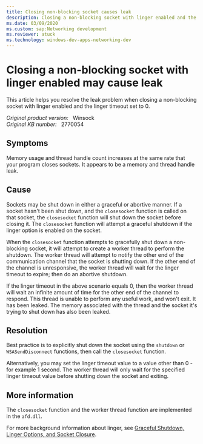 ```yaml
---
title: Closing non-blocking socket causes leak
description: Closing a non-blocking socket with linger enabled and the linger timeout set to 0 may cause a leak. This problem occurs if the other end of the connection is unresponsive.
ms.date: 03/09/2020
ms.custom: sap:Networking development
ms.reviewer: atuck
ms.technology: windows-dev-apps-networking-dev
---
```

# Closing a non-blocking socket with linger enabled may cause leak

This article helps you resolve the leak problem when closing a non-blocking socket with linger enabled and the linger timeout set to 0.

_Original product version:_ &nbsp; Winsock  
_Original KB number:_ &nbsp; 2770054

## Symptoms

Memory usage and thread handle count increases at the same rate that your program closes sockets. It appears to be a memory and thread handle leak.

## Cause

Sockets may be shut down in either a graceful or abortive manner. If a socket hasn't been shut down, and the `closesocket` function is called on that socket, the `closesocket` function will shut down the socket before closing it. The `closesocket` function will attempt a graceful shutdown if the linger option is enabled on the socket.

When the `closesocket` function attempts to gracefully shut down a non-blocking socket, it will attempt to create a worker thread to perform the shutdown. The worker thread will attempt to notify the other end of the communication channel that the socket is shutting down. If the other end of the channel is unresponsive, the worker thread will wait for the linger timeout to expire; then do an abortive shutdown.

If the linger timeout in the above scenario equals 0, then the worker thread will wait an infinite amount of time for the other end of the channel to respond. This thread is unable to perform any useful work, and won't exit. It has been leaked. The memory associated with the thread and the socket it's trying to shut down has also been leaked.

## Resolution

Best practice is to explicitly shut down the socket using the `shutdown` or `WSASendDisconnect` functions, then call the `closesocket` function.

Alternatively, you may set the linger timeout value to a value other than 0 - for example 1 second. The worker thread will only wait for the specified linger timeout value before shutting down the socket and exiting.

## More information

The `closesocket` function and the worker thread function are implemented in the `afd.dll`.

For more background information about linger, see [Graceful Shutdown, Linger Options, and Socket Closure](/windows/win32/winsock/graceful-shutdown-linger-options-and-socket-closure-2).

